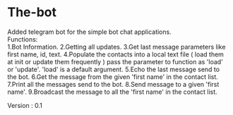 # The-bot

Added telegram bot for the simple bot chat applications.
 <br>Functions:</br>
	1.Bot Information.
	2.Getting all updates.
	3.Get last message parameters like first name, id, text.
	4.Populate the contacts into a local text file ( load them at init or update them frequently )
		pass the parameter to function as 'load' or 'update'. 'load' is a default argument.
	5.Echo the last message send to the bot.
	6.Get the message from the given 'first name' in the contact list.
	7.Print all the messages send to the bot.
	8.Send message to a given 'first name'.
	9.Broadcast the message to all the 'first name' in the contact list.

Version : 0.1 
